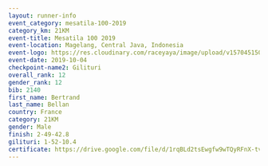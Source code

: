 ```yaml
---
layout: runner-info 
event_category: mesatila-100-2019 
category_km: 21KM 
event-title: Mesatila 100 2019 
event-location: Magelang, Central Java, Indonesia 
event-logo: https://res.cloudinary.com/raceyaya/image/upload/v1570451507/logo/mesastila100_jin7bl.jpg 
event-date: 2019-10-04 
checkpoint-name2: Gilituri 
overall_rank: 12
gender_rank: 12
bib: 2140
first_name: Bertrand
last_name: Bellan
country: France
category: 21KM
gender: Male
finish: 2-49-42.8
gilituri: 1-52-10.4
certificate: https://drive.google.com/file/d/1rqBLd2tsEwgfw9wTQyRFnX-tvZgPS_vv/view?usp=sharing
---
```

